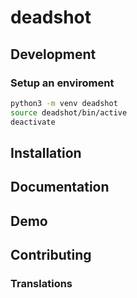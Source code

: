 # deadshot

## Development

### Setup an enviroment

```bash
python3 -m venv deadshot
source deadshot/bin/active
deactivate
```

## Installation

## Documentation

## Demo

## Contributing
### Translations
